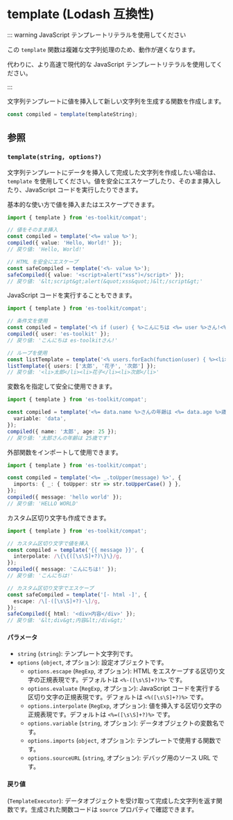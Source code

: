 # template (Lodash 互換性)

::: warning JavaScript テンプレートリテラルを使用してください

この `template` 関数は複雑な文字列処理のため、動作が遅くなります。

代わりに、より高速で現代的な JavaScript テンプレートリテラルを使用してください。

:::

文字列テンプレートに値を挿入して新しい文字列を生成する関数を作成します。

```typescript
const compiled = template(templateString);
```

## 参照

### `template(string, options?)`

文字列テンプレートにデータを挿入して完成した文字列を作成したい場合は、`template` を使用してください。値を安全にエスケープしたり、そのまま挿入したり、JavaScript コードを実行したりできます。

基本的な使い方で値を挿入またはエスケープできます。

```typescript
import { template } from 'es-toolkit/compat';

// 値をそのまま挿入
const compiled = template('<%= value %>');
compiled({ value: 'Hello, World!' });
// 戻り値: 'Hello, World!'

// HTML を安全にエスケープ
const safeCompiled = template('<%- value %>');
safeCompiled({ value: '<script>alert("xss")</script>' });
// 戻り値: '&lt;script&gt;alert(&quot;xss&quot;)&lt;/script&gt;'
```

JavaScript コードを実行することもできます。

```typescript
import { template } from 'es-toolkit/compat';

// 条件文を使用
const compiled = template('<% if (user) { %>こんにちは <%= user %>さん!<% } %>');
compiled({ user: 'es-toolkit' });
// 戻り値: 'こんにちは es-toolkitさん!'

// ループを使用
const listTemplate = template('<% users.forEach(function(user) { %><li><%= user %></li><% }); %>');
listTemplate({ users: ['太郎', '花子', '次郎'] });
// 戻り値: '<li>太郎</li><li>花子</li><li>次郎</li>'
```

変数名を指定して安全に使用できます。

```typescript
import { template } from 'es-toolkit/compat';

const compiled = template('<%= data.name %>さんの年齢は <%= data.age %>歳です', {
  variable: 'data',
});
compiled({ name: '太郎', age: 25 });
// 戻り値: '太郎さんの年齢は 25歳です'
```

外部関数をインポートして使用できます。

```typescript
import { template } from 'es-toolkit/compat';

const compiled = template('<%= _.toUpper(message) %>', {
  imports: { _: { toUpper: str => str.toUpperCase() } },
});
compiled({ message: 'hello world' });
// 戻り値: 'HELLO WORLD'
```

カスタム区切り文字も作成できます。

```typescript
import { template } from 'es-toolkit/compat';

// カスタム区切り文字で値を挿入
const compiled = template('{{ message }}', {
  interpolate: /\{\{([\s\S]+?)\}\}/g,
});
compiled({ message: 'こんにちは!' });
// 戻り値: 'こんにちは!'

// カスタム区切り文字でエスケープ
const safeCompiled = template('[- html -]', {
  escape: /\[-([\s\S]+?)-\]/g,
});
safeCompiled({ html: '<div>内容</div>' });
// 戻り値: '&lt;div&gt;内容&lt;/div&gt;'
```

#### パラメータ

- `string` (`string`): テンプレート文字列です。
- `options` (`object`, オプション): 設定オブジェクトです。
  - `options.escape` (`RegExp`, オプション): HTML をエスケープする区切り文字の正規表現です。デフォルトは `<%-([\s\S]+?)%>` です。
  - `options.evaluate` (`RegExp`, オプション): JavaScript コードを実行する区切り文字の正規表現です。デフォルトは `<%([\s\S]+?)%>` です。
  - `options.interpolate` (`RegExp`, オプション): 値を挿入する区切り文字の正規表現です。デフォルトは `<%=([\s\S]+?)%>` です。
  - `options.variable` (`string`, オプション): データオブジェクトの変数名です。
  - `options.imports` (`object`, オプション): テンプレートで使用する関数です。
  - `options.sourceURL` (`string`, オプション): デバッグ用のソース URL です。

#### 戻り値

(`TemplateExecutor`): データオブジェクトを受け取って完成した文字列を返す関数です。生成された関数コードは `source` プロパティで確認できます。

